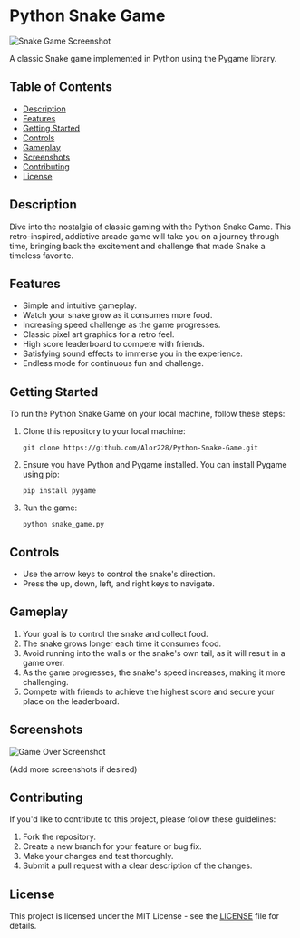 # Python Snake Game

![Snake Game Screenshot](snake_game_screenshot.png)

A classic Snake game implemented in Python using the Pygame library.

## Table of Contents

- [Description](#description)
- [Features](#features)
- [Getting Started](#getting-started)
- [Controls](#controls)
- [Gameplay](#gameplay)
- [Screenshots](#screenshots)
- [Contributing](#contributing)
- [License](#license)

## Description

Dive into the nostalgia of classic gaming with the Python Snake Game. This retro-inspired, addictive arcade game will take you on a journey through time, bringing back the excitement and challenge that made Snake a timeless favorite.

## Features

- Simple and intuitive gameplay.
- Watch your snake grow as it consumes more food.
- Increasing speed challenge as the game progresses.
- Classic pixel art graphics for a retro feel.
- High score leaderboard to compete with friends.
- Satisfying sound effects to immerse you in the experience.
- Endless mode for continuous fun and challenge.

## Getting Started

To run the Python Snake Game on your local machine, follow these steps:

1. Clone this repository to your local machine:

   ```
   git clone https://github.com/Alor228/Python-Snake-Game.git
   ```

2. Ensure you have Python and Pygame installed. You can install Pygame using pip:

   ```
   pip install pygame
   ```

3. Run the game:

   ```
   python snake_game.py
   ```

## Controls

- Use the arrow keys to control the snake's direction.
- Press the up, down, left, and right keys to navigate.

## Gameplay

1. Your goal is to control the snake and collect food.
2. The snake grows longer each time it consumes food.
3. Avoid running into the walls or the snake's own tail, as it will result in a game over.
4. As the game progresses, the snake's speed increases, making it more challenging.
5. Compete with friends to achieve the highest score and secure your place on the leaderboard.

## Screenshots

![Game Over Screenshot](game_over_screenshot.png)

(Add more screenshots if desired)

## Contributing

If you'd like to contribute to this project, please follow these guidelines:

1. Fork the repository.
2. Create a new branch for your feature or bug fix.
3. Make your changes and test thoroughly.
4. Submit a pull request with a clear description of the changes.

## License

This project is licensed under the MIT License - see the [LICENSE](sabbir28.github.io) file for details.
